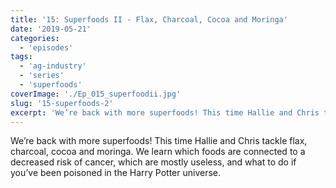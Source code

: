 ```yaml
---
title: '15: Superfoods II - Flax, Charcoal, Cocoa and Moringa'
date: '2019-05-21'
categories:
  - 'episodes'
tags:
  - 'ag-industry'
  - 'series'
  - 'superfoods'
coverImage: './Ep_015_superfoodii.jpg'
slug: '15-superfoods-2'
excerpt: 'We’re back with more superfoods! This time Hallie and Chris tackle flax, charcoal, cocoa and moringa. We learn which foods are connected to a decreased risk of cancer, which are mostly useless, and what to do if you’ve been poisoned in the Harry Potter universe.'
---
```


We’re back with more superfoods! This time Hallie and Chris tackle flax, charcoal, cocoa and moringa. We learn which foods are connected to a decreased risk of cancer, which are mostly useless, and what to do if you’ve been poisoned in the Harry Potter universe.
